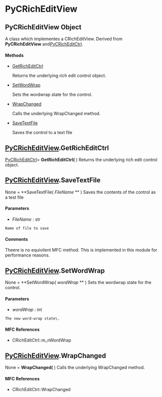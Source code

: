 # PyCRichEditView

## PyCRichEditView Object

A class which implementes a CRichEditView\.  Derived from **PyCRichEditView** and[PyCRichEditCtrl](#pycricheditctrl)\.

#### Methods


  - [GetRichEditCtrl](PyCRichEditView.md#pycricheditviewgetricheditctrl)

    Returns the underlying rich edit control object\.&nbsp;

  - [SetWordWrap](PyCRichEditView.md#pycricheditviewsetwordwrap)

    Sets the wordwrap state for the control\.&nbsp;

  - [WrapChanged](PyCRichEditView.md#pycricheditviewwrapchanged)

    Calls the underlying WrapChanged method\.&nbsp;

  - [SaveTextFile](PyCRichEditView.md#pycricheditviewsavetextfile)

    Saves the control to a text file&nbsp;

## [PyCRichEditView](#pycricheditview)\.GetRichEditCtrl

[PyCRichEditCtrl](#pycricheditctrl)\= **GetRichEditCtrl\(** \)
Returns the underlying rich edit control object\.

## [PyCRichEditView](#pycricheditview)\.SaveTextFile

None \= **SaveTextFile\( *FileName* ** \)
Saves the contents of the control as a test file

#### Parameters


  -  *FileName* : str

    Name of file to save

#### Comments
Theere is no equivilent MFC method\.  This is implemented in this module for performance reasons\.

## [PyCRichEditView](#pycricheditview)\.SetWordWrap

None \= **SetWordWrap\( *wordWrap* ** \)
Sets the wordwrap state for the control\.

#### Parameters


  -  *wordWrap* : int

    The new word-wrap state\.

#### MFC References


  - CRichEditCtrl::m\_nWordWrap

## [PyCRichEditView](#pycricheditview)\.WrapChanged

None \= **WrapChanged\(** \)
Calls the underlying WrapChanged method\.

#### MFC References


  - CRichEditCtrl::WrapChanged